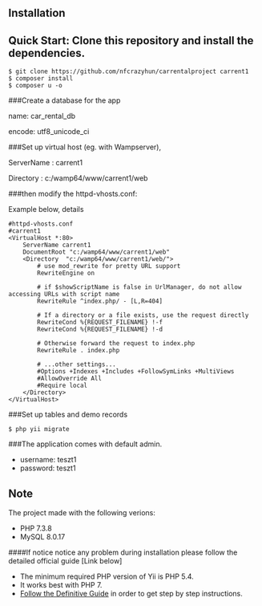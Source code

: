 
## Installation
## Quick Start: Clone this repository and install the dependencies.

```
$ git clone https://github.com/nfcrazyhun/carrentalproject carrent1
$ composer install
$ composer u -o
```
###Create a database for the app

name: car_rental_db

encode: utf8_unicode_ci

###Set up virtual host (eg. with Wampserver),

ServerName :  carrent1

Directory :  c:/wamp64/www/carrent1/web

###then modify the httpd-vhosts.conf:

Example below, details
```
#httpd-vhosts.conf
#carrent1
<VirtualHost *:80>
	ServerName carrent1
	DocumentRoot "c:/wamp64/www/carrent1/web"
	<Directory  "c:/wamp64/www/carrent1/web/">
		# use mod_rewrite for pretty URL support
		RewriteEngine on

		# if $showScriptName is false in UrlManager, do not allow accessing URLs with script name
		RewriteRule ^index.php/ - [L,R=404]

		# If a directory or a file exists, use the request directly
		RewriteCond %{REQUEST_FILENAME} !-f
		RewriteCond %{REQUEST_FILENAME} !-d

		# Otherwise forward the request to index.php
		RewriteRule . index.php

		# ...other settings...
		#Options +Indexes +Includes +FollowSymLinks +MultiViews
		#AllowOverride All
		#Require local
	</Directory>
</VirtualHost>
```


###Set up tables and demo records
```
$ php yii migrate
```
###The application comes with default admin.

-   username: teszt1
-   password: teszt1


## Note

The project made with the following verions:
- PHP 7.3.8
- MySQL 8.0.17

####If notice notice any problem during installation please follow the detailed official guide [Link below]

-   The minimum required PHP version of Yii is PHP 5.4.
-   It works best with PHP 7.
-   [Follow the Definitive Guide](https://www.yiiframework.com/doc-2.0/guide-start-installation.html)  in order to get step by step instructions.